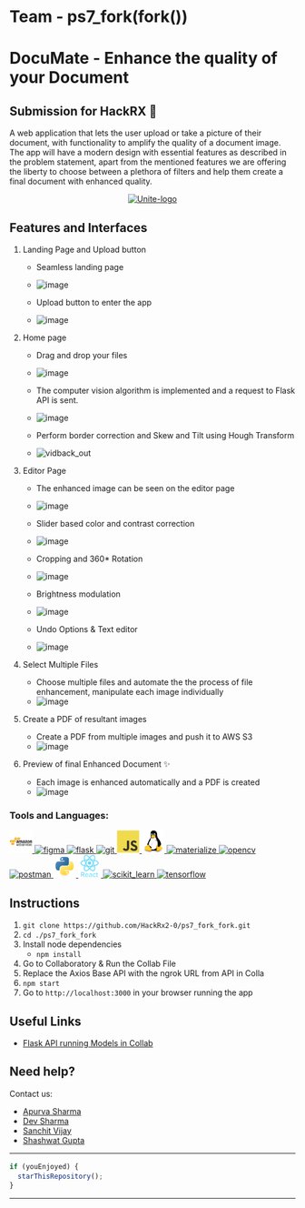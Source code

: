 # Team - ps7_fork(fork())

# DocuMate - Enhance the quality of your Document

## Submission for HackRX 🌟

A web application that lets the user upload or take a picture of
their document, with functionality to amplify the quality of a document image.
The app will have a modern design with essential features as described in the
problem statement, apart from the mentioned features we are offering the liberty
to choose between a plethora of filters and help them create a final document
with enhanced quality.

<p align="center">
<a href="https://github.com/HackRx2-0/ps7_fork_fork">
<img src="https://user-images.githubusercontent.com/59837325/126841069-eddb957a-357c-4708-a9ac-647e2fd8422b.png" alt="Unite-logo"/>
</a>
</p>

## Features and Interfaces

1. Landing Page and Upload button

   - Seamless landing page
   - ![image](https://user-images.githubusercontent.com/50591491/126855957-5536b90b-7e70-46b5-97ea-d00d730e8213.png)

   - Upload button to enter the app
   - ![image](https://user-images.githubusercontent.com/50591491/126855952-b31a05eb-020c-4a6b-a1ed-973ba2780f35.png)

2. Home page

   - Drag and drop your files
   - ![image](https://user-images.githubusercontent.com/50591491/126855927-bf8aaf1b-75e2-4d0f-ae76-2bc61adc3c25.png)

   - The computer vision algorithm is implemented and a request to Flask API is sent.
   - ![image](https://user-images.githubusercontent.com/50591491/126855931-b3bc5771-8d5c-4a27-9cbf-2090572536ba.png)

   - Perform border correction and Skew and Tilt using Hough Transform
   - ![vidback_out](https://user-images.githubusercontent.com/59837325/126844427-8dabc558-0ed4-4c4c-9ec7-8a80fea265cb.png)

3. Editor Page

   - The enhanced image can be seen on the editor page
   - ![image](https://user-images.githubusercontent.com/50591491/126855676-297b3a97-89cb-463e-9ba0-9a48b0da84d1.png)

   - Slider based color and contrast correction
   - ![image](https://user-images.githubusercontent.com/50591491/126855791-1c89beb3-efc9-4fb4-8e68-6509ffcae4b7.png)

   - Cropping and 360\* Rotation
   - ![image](https://user-images.githubusercontent.com/50591491/126855723-82152cd5-9bc4-4163-9fa1-e9ca0a7b1b15.png)

   - Brightness modulation
   - ![image](https://user-images.githubusercontent.com/50591491/126855691-49aeefea-34bc-4f90-b9ef-c989ed67bda3.png)

   - Undo Options & Text editor
   - ![image](https://user-images.githubusercontent.com/50591491/126855811-6ad80495-6af4-493d-85fc-418402ca27b5.png)

4. Select Multiple Files

   - Choose multiple files and automate the the process of file enhancement, manipulate each image individually
   - ![image](https://user-images.githubusercontent.com/50591491/126855487-a7cba542-5f50-441e-b72a-68c0fedcf8c5.png)

5. Create a PDF of resultant images

   - Create a PDF from multiple images and push it to AWS S3
   - ![image](#)

6. Preview of final Enhanced Document ✨
   - Each image is enhanced automatically and a PDF is created
   - ![image](#)

### Tools and Languages:

<p align="left"> <a href="https://aws.amazon.com" target="_blank"> <img src="https://raw.githubusercontent.com/devicons/devicon/master/icons/amazonwebservices/amazonwebservices-original-wordmark.svg" alt="aws" width="40" height="40"/> </a> <a href="https://www.figma.com/" target="_blank"> <img src="https://www.vectorlogo.zone/logos/figma/figma-icon.svg" alt="figma" width="40" height="40"/> </a> <a href="https://flask.palletsprojects.com/" target="_blank"> <img src="https://www.vectorlogo.zone/logos/pocoo_flask/pocoo_flask-icon.svg" alt="flask" width="40" height="40"/> </a> <a href="https://git-scm.com/" target="_blank"> <img src="https://www.vectorlogo.zone/logos/git-scm/git-scm-icon.svg" alt="git" width="40" height="40"/> </a> <a href="https://developer.mozilla.org/en-US/docs/Web/JavaScript" target="_blank"> <img src="https://raw.githubusercontent.com/devicons/devicon/master/icons/javascript/javascript-original.svg" alt="javascript" width="40" height="40"/> </a> <a href="https://www.linux.org/" target="_blank"> <img src="https://raw.githubusercontent.com/devicons/devicon/master/icons/linux/linux-original.svg" alt="linux" width="40" height="40"/> </a> <a href="https://materializecss.com/" target="_blank"> <img src="https://raw.githubusercontent.com/prplx/svg-logos/5585531d45d294869c4eaab4d7cf2e9c167710a9/svg/materialize.svg" alt="materialize" width="40" height="40"/> </a> <a href="https://opencv.org/" target="_blank"> <img src="https://www.vectorlogo.zone/logos/opencv/opencv-icon.svg" alt="opencv" width="40" height="40"/> </a> <a href="https://postman.com" target="_blank"> <img src="https://www.vectorlogo.zone/logos/getpostman/getpostman-icon.svg" alt="postman" width="40" height="40"/> </a> <a href="https://www.python.org" target="_blank"> <img src="https://raw.githubusercontent.com/devicons/devicon/master/icons/python/python-original.svg" alt="python" width="40" height="40"/> </a> <a href="https://reactjs.org/" target="_blank"> <img src="https://raw.githubusercontent.com/devicons/devicon/master/icons/react/react-original-wordmark.svg" alt="react" width="40" height="40"/> </a> <a href="https://scikit-learn.org/" target="_blank"> <img src="https://upload.wikimedia.org/wikipedia/commons/0/05/Scikit_learn_logo_small.svg" alt="scikit_learn" width="40" height="40"/> </a> <a href="https://www.tensorflow.org" target="_blank"> <img src="https://www.vectorlogo.zone/logos/tensorflow/tensorflow-icon.svg" alt="tensorflow" width="40" height="40"/> </a> </p>

## Instructions

1. `git clone https://github.com/HackRx2-0/ps7_fork_fork.git`
2. `cd ./ps7_fork_fork`
3. Install node dependencies
   - `npm install`
4. Go to Collaboratory & Run the Collab File
5. Replace the Axios Base API with the ngrok URL from API in Colla
6. `npm start`
7. Go to `http://localhost:3000` in your browser running the app

## Useful Links

- [Flask API running Models in Collab](#)

## Need help?

Contact us:

- [Apurva Sharma](https://www.linkedin.com/in/apurva866/)
- [Dev Sharma](https://www.linkedin.com/in/cryptus-neoxys/)
- [Sanchit Vijay](https://www.linkedin.com/in/sanchit-vijay-774432178)
- [Shashwat Gupta](https://www.linkedin.com/in/shashtag/)

---

```javascript
if (youEnjoyed) {
  starThisRepository();
}
```

---
